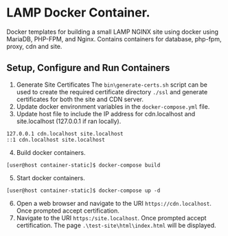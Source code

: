 # LAMP Docker Container.
Docker templates for building a small LAMP NGINX site using docker using MariaDB, PHP-FPM, and Nginx. Contains containers for database, php-fpm, proxy, cdn and site.

## Setup, Configure and Run Containers
1. Generate Site Certificates
The `bin\generate-certs.sh` script can be used to create the required certificate directory `./ssl` and generate certificates for both the site and CDN server.
2. Update docker environment variables in the `docker-compose.yml` file.
3. Update host file to include the IP address for cdn.localhost and site.localhost (127.0.0.1 if ran locally).
```
127.0.0.1 cdn.localhost site.localhost
::1 cdn.localhost site.localhost
```

4. Build docker containers.
```
[user@host container-static]$ docker-compose build
```

5. Start docker containers.
```
[user@host container-static]$ docker-compose up -d
```

6. Open a web browser and navigate to the URI `https://cdn.localhost`. Once prompted accept certification.
7. Navigate to the URI `https:/site.localhost`. Once prompted accept certification. The page `.\test-site\html\index.html` will be displayed.

